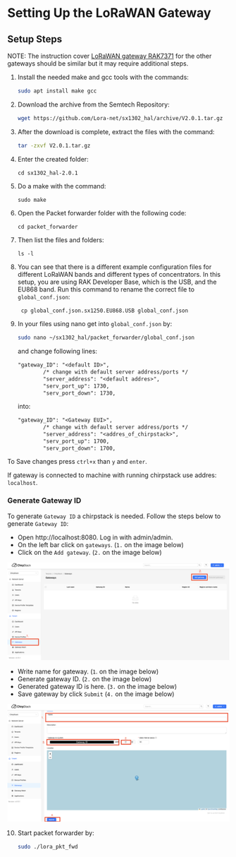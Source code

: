 # Setting Up the LoRaWAN Gateway
## Setup Steps

NOTE: The instruction cover [LoRaWAN gateway RAK7371](https://docs.rakwireless.com/Product-Categories/WisGate/RAK7271-7371/Quickstart/#using-a-linux-machine-as-a-host) for the other gateways should be similar but it may require additional steps.


1. Install the needed make and gcc tools with the commands:
   ```bash
   sudo apt install make gcc
   ```
2. Download the archive from the Semtech Repository:
   ```bash
   wget https://github.com/Lora-net/sx1302_hal/archive/V2.0.1.tar.gz
   ```
3. After the download is complete, extract the files with the command:
   ```bash
   tar -zxvf V2.0.1.tar.gz
   ```
4. Enter the created folder:
   ```
   cd sx1302_hal-2.0.1
   ```
5. Do a make with the command:
   ```
   sudo make
   ```
6. Open the Packet forwarder folder with the following code:
   ```
   cd packet_forwarder
   ```
7. Then list the files and folders:
   ```
   ls -l
   ```
8. You can see that there is a different example configuration files for different LoRaWAN bands and different types of concentrators. In this setup, you are using RAK Developer Base, which is the USB, and the EU868 band. Run this command to rename the correct file to `global_conf.json`:
   ```
    cp global_conf.json.sx1250.EU868.USB global_conf.json
   ```
9. In your files using nano get into `global_conf.json` by:
   ```bash
   sudo nano ~/sx1302_hal/packet_forwarder/global_conf.json
   ```
   and change following lines:
   ```
   "gateway_ID": "<default ID>",
           /* change with default server address/ports */
           "server_address": "<default addres>",
           "serv_port_up": 1730,
           "serv_port_down": 1730,
   ```
   into:
   ```
   "gateway_ID": "<Gateway EUI>",
           /* change with default server address/ports */
           "server_address": "<addres_of_chirpstack>",
           "serv_port_up": 1700,
           "serv_port_down": 1700,
   ```

To Save changes press `ctrl+x` than `y` and `enter`.

If gateway is connected to machine with running chirpstack use addres: `localhost`.

### Generate Gateway ID

To generate `Gateway ID` a chirpstack is needed. Follow the steps below to generate `Gateway ID`:
- Open http://localhost:8080. Log in with admin/admin.
- On the left bar click on `gateways`. (`1.` on the image below)
- Click on the `Add gateway`. (`2.` on the image below)

<img src="assets/add_gateway_start.png" alt="Add gateway start" width="900" />

- Write name for gateway. (`1`. on the image below)
- Generate gateway ID. (`2.` on the image below)
- Generated gateway ID is here. (`3.` on the image below)
- Save gateway by click `Submit` (`4.` on the image below)

<img src="assets/add_gateway_generate_ID.png" alt="Add gateway start" width="900" />


10. Start packet forwarder by:
    ```bash
    sudo ./lora_pkt_fwd
    ```
